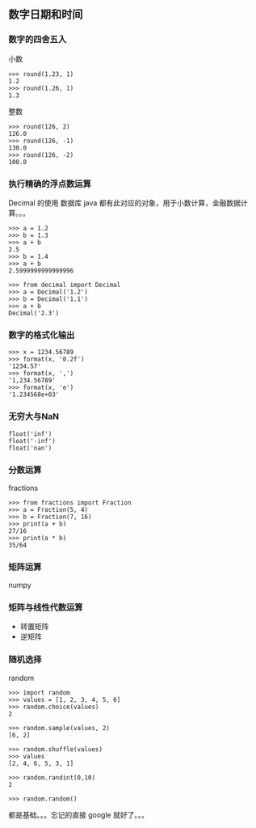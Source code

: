 ## 数字日期和时间

### 数字的四舍五入

小数

```
>>> round(1.23, 1)
1.2
>>> round(1.26, 1)
1.3
```

整数

```
>>> round(126, 2)
126.0
>>> round(126, -1)
130.0
>>> round(126, -2)
100.0
```


### 执行精确的浮点数运算


Decimal 的使用  数据库 java 都有此对应的对象，用于小数计算，金融数据计算。。。


```
>>> a = 1.2 
>>> b = 1.3
>>> a + b
2.5
>>> b = 1.4
>>> a + b
2.5999999999999996
```

```
>>> from decimal import Decimal
>>> a = Decimal('1.2')
>>> b = Decimal('1.1')
>>> a + b
Decimal('2.3')
```


### 数字的格式化输出

```
>>> x = 1234.56789
>>> format(x, '0.2f')
'1234.57'
>>> format(x, ',')
'1,234.56789'
>>> format(x, 'e')
'1.234568e+03'
```

### 无穷大与NaN

```
float('inf')
float('-inf')
float('nan')
```

### 分数运算

fractions

```
>>> from fractions import Fraction
>>> a = Fraction(5, 4)
>>> b = Fraction(7, 16)
>>> print(a + b)
27/16
>>> print(a * b)
35/64
```

### 矩阵运算


numpy


### 矩阵与线性代数运算


- 转置矩阵
- 逆矩阵

### 随机选择

random

```
>>> import random
>>> values = [1, 2, 3, 4, 5, 6]
>>> random.choice(values)
2

>>> random.sample(values, 2)
[6, 2]

>>> random.shuffle(values)
>>> values
[2, 4, 6, 5, 3, 1]

>>> random.randint(0,10)
2

>>> random.random()

```

都是基础。。。忘记的直接 google 就好了。。。


